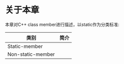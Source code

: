 # 关于本章

本章对C++ class member进行描述，以static作为分类标准:

| 类别              | 简介 |
| ----------------- | ---- |
| Static-member     |      |
| Non-static-member |      |

